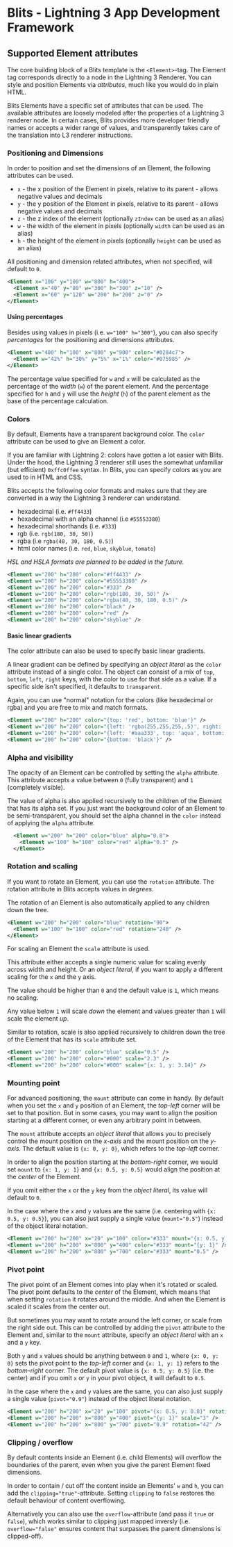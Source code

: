 # Blits - Lightning 3 App Development Framework

## Supported Element attributes

The core building block of a Blits template is the `<Element>`-tag. The Element tag corresponds directly to a node in the Lightning 3 Renderer. You can style and position Elements via _attributes_, much like you would do in plain HTML.

Blits Elements have a specific set of attributes that can be used. The available attributes are loosely modeled after the properties of a Lightning 3 renderer node. In certain cases, Blits provides more developer friendly names or accepts a wider range of values, and transparently takes care of the translation into L3 renderer instructions.

### Positioning and Dimensions

In order to position and set the dimensions of an Element, the following attributes can be used.

  - `x` - the x position of the Element in pixels, relative to its parent - allows negative values and decimals
  - `y` - the y position of the Element in pixels, relative to its parent - allows negative values and decimals
  - `z` - the z index of the element (optionally `zIndex` can be used as an alias)
  - `w` - the width of the element in pixels (optionally `width` can be used as an alias)
  - `h` - the height of the element in pixels (optionally `height` can be used as an alias)

All positioning and dimension related attributes, when not specified, will default to `0`.

```xml
<Element x="100" y="100" w="800" h="400">
  <Element x="40" y="80" w="300" h="300" z="10" />
  <Element x="60" y="120" w="200" h="200" z="0" />
</Element>
```

#### Using percentages

Besides using values in pixels (i.e. `w="100" h="300"`), you can also specify _percentages_ for the positioning and dimensions attributes.

```xml
<Element w="400" h="100" x="800" y="900" color="#0284c7">
  <Element w="42%" h="30%" y="5%" x="1%" color="#075985" />
</Element>
```

The percentage value specified for `w` and `x` will be calculated as the percentage of the _width_ (`w`) of the parent element.
And the percentage specified for `h` and `y` will use the _height_ (`h`) of the parent element as the base of the percentage calculation.

### Colors

By default, Elements have a transparent background color. The `color` attribute can be used to give an Element a color.

If you are familiar with Lightning 2: colors have gotten a lot easier with Blits. Under the hood, the Lightning 3 renderer still uses the somewhat unfamiliar (but efficient) `0xffc0ffee` syntax. In Blits, you can specify colors as you are used to in HTML and CSS.

Blits accepts the following color formats and makes sure that they are converted in a way the Lightning 3 renderer can understand.

- hexadecimal (i.e. `#ff4433`)
- hexadecimal with an alpha channel (i.e `#55553380`)
- hexadecimal shorthands (i.e. `#333`)
- rgb (i.e. `rgb(180, 30, 50)`)
- rgba (i.e `rgba(40, 30, 180, 0.5)`)
- html color names (i.e. `red`, `blue`, `skyblue`, `tomato`)

_HSL and HSLA formats are planned to be added in the future._

```xml
<Element w="200" h="200" color="#ff4433" />
<Element w="200" h="200" color="#55553380" />
<Element w="200" h="200" color="#333" />
<Element w="200" h="200" color="rgb(180, 30, 50)" />
<Element w="200" h="200" color="rgba(40, 30, 180, 0.5)" />
<Element w="200" h="200" color="black" />
<Element w="200" h="200" color="red" />
<Element w="200" h="200" color="skyblue" />
```

#### Basic linear gradients

The color attribute can also be used to specify basic linear gradients.

A linear gradient can be defined by specifying an _object literal_ as the `color` attribute instead of a single color. The object can consist of a mix of `top`, `bottom`, `left`, `right` keys, with the color to use for that side as a value. If a specific side isn't specified, it defaults to `transparent`.

Again, you can use "normal" notation for the colors (like hexadecimal or rgba) and you are free to mix and match formats.

```xml
<Element w="200" h="200" color="{top: 'red', bottom: 'blue'}" />
<Element w="200" h="200" color="{left: 'rgba(255,255,255,.5)', right: '#000'}" />
<Element w="200" h="200" color="{left: '#aaa333', top: 'aqua', bottom: rgb(255,100,20)'}" />
<Element w="200" h="200" color="{bottom: 'black'}" />
```

### Alpha and visibility

The opacity of an Element can be controlled by setting the `alpha` attribute. This attribute accepts a value between `0` (fully transparent) and `1` (completely visible).

The value of alpha is also applied recursively to the children of the Element that has its alpha set. If you just want the background color of an Element to be semi-transparent, you should set the alpha channel in the `color` instead of applying the `alpha` attribute.

```xml
  <Element w="200" h="200" color="blue" alpha="0.8">
    <Element w="100" h="100" color="red" alpha="0.3" />
  </Element>
```

### Rotation and scaling

If you want to rotate an Element, you can use the `rotation` attribute. The rotation attribute in Blits accepts values in _degrees_.

The rotation of an Element is also automatically applied to any children down the tree.

```xml
<Element w="200" h="200" color="blue" rotation="90">
  <Element w="100" h="100" color="red" rotation="240" />
</Element>
```

For scaling an Element the `scale` attribute is used.

This attribute either accepts a single numeric value for scaling evenly across width and height. Or an _object literal_, if you want to apply a different scaling for the `x` and the `y` axis.

The value should be higher than `0` and the default value is `1`, which means no scaling.

Any value below `1` will scale _down_ the element and values greater than `1` will scale the element _up_.

Similar to rotation, scale is also applied recursively to children down the tree of the Element that has its `scale` attribute set.

```xml
<Element w="200" h="200" color="blue" scale="0.5" />
<Element w="200" h="200" color="#000" scale="2.3" />
<Element w="200" h="200" color="#000" scale="{x: 1, y: 3.14}" />
```

### Mounting point

For advanced positioning, the `mount` attribute can come in handy. By default when you set the `x` and `y` position of an Element, the _top-left_ corner will be set to that position. But in some cases, you may want to align the position starting at a different corner, or even any arbitrary point in between.

The `mount` attribute accepts an _object literal_ that allows you to precisely control the mount position on the _x-axis_ and the mount position on the _y-axis_. The default value is `{x: 0, y: 0}`, which refers to the _top-left_ corner.

In order to align the position starting at the _bottom-right_ corner, we would set `mount` to `{x: 1, y: 1}` and `{x: 0.5, y: 0.5}` would align the position at the _center_ of the Element.

If you omit either the `x` or the `y` key from the _object literal_, its value will default to `0`.

In the case where the `x` and `y` values are the same (i.e. centering with `{x: 0.5, y: 0.5}`), you can also just supply a single value (`mount="0.5"`) instead of the object literal notation.

```xml
<Element w="200" h="200" x="20" y="100" color="#333" mount="{x: 0.5, y: 0.8}" />
<Element w="200" h="200" x="800" y="400" color="#333" mount="{y: 1}" />
<Element w="200" h="200" x="800" y="700" color="#333" mount="0.5" />
```

### Pivot point

The pivot point of an Element comes into play when it's rotated or scaled. The pivot point defaults to the _center_ of the Element, which means that when setting `rotation` it rotates around the middle. And when the Element is scaled it scales from the center out.

But sometimes you may want to rotate around the left corner, or scale from the right side out. This can be controlled by adding the `pivot` attribute to the Element and, similar to the `mount` attribute, specify an _object literal_ with an `x` and a `y` key.

Both `y` and `x` values should be anything between `0` and `1`, where `{x: 0, y: 0}` sets the pivot point to the _top-left_ corner and `{x: 1, y: 1}` refers to the _bottom-right_ corner. The default pivot value is `{x: 0.5, y: 0.5}` (i.e. the center) and if you omit `x` or `y` in your pivot object, it will default to `0.5`.

In the case where the `x` and `y` values are the same, you can also just supply a single value (`pivot="0.9"`) instead of the object literal notation.


```xml
<Element w="200" h="200" x="20" y="100" pivot="{x: 0.5, y: 0.8}" rotation="69" />
<Element w="200" h="200" x="800" y="400" pivot="{y: 1}" scale="3" />
<Element w="200" h="200" x="800" y="700" pivot="0.9" rotation="42" />
```

### Clipping / overflow

By default contents inside an Element (i.e. child Elements) will overflow the boundaries of the parent, even when you give the parent Element fixed dimensions.

In order to contain / cut off the content inside an Elements' `w` and `h`, you can add the `clipping="true"`-attribute. Setting `clipping` to `false` restores the default behaviour of content overflowing.

Alternatively you can also use the `overflow`-attribute (and pass it `true` or `false`), which works similar to clipping just mapped inversly (i.e. `overflow="false"` ensures content that surpasses the parent dimensions is clipped-off).
